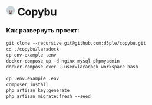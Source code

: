 # <img src="./public/images/logo.png" width="24" height="26" /> Copybu

### Как развернуть проект:
```
git clone --recursive git@github.com:d3ple/copybu.git
cd ./copybu/laradock
cp env-example .env
docker-compose up -d nginx mysql phpmyadmin
docker-compose exec --user=laradock workspace bash

cp .env.example .env
composer install
php artisan key:generate
php artisan migrate:fresh --seed
```